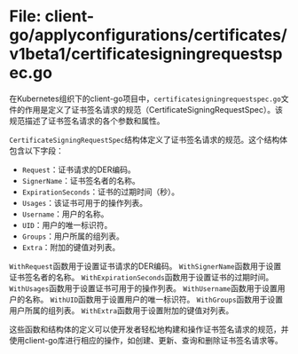 # File: client-go/applyconfigurations/certificates/v1beta1/certificatesigningrequestspec.go

在Kubernetes组织下的client-go项目中，`certificatesigningrequestspec.go`文件的作用是定义了证书签名请求的规范（CertificateSigningRequestSpec）。该规范描述了证书签名请求的各个参数和属性。

`CertificateSigningRequestSpec`结构体定义了证书签名请求的规范。这个结构体包含以下字段：

- `Request`：证书请求的DER编码。
- `SignerName`：证书签名者的名称。
- `ExpirationSeconds`：证书的过期时间（秒）。
- `Usages`：该证书可用于的操作列表。
- `Username`：用户的名称。
- `UID`：用户的唯一标识符。
- `Groups`：用户所属的组列表。
- `Extra`：附加的键值对列表。

`WithRequest`函数用于设置证书请求的DER编码。
`WithSignerName`函数用于设置证书签名者的名称。
`WithExpirationSeconds`函数用于设置证书的过期时间。
`WithUsages`函数用于设置证书可用于的操作列表。
`WithUsername`函数用于设置用户的名称。
`WithUID`函数用于设置用户的唯一标识符。
`WithGroups`函数用于设置用户所属的组列表。
`WithExtra`函数用于设置附加的键值对列表。

这些函数和结构体的定义可以使开发者轻松地构建和操作证书签名请求的规范，并使用client-go库进行相应的操作，如创建、更新、查询和删除证书签名请求等。

